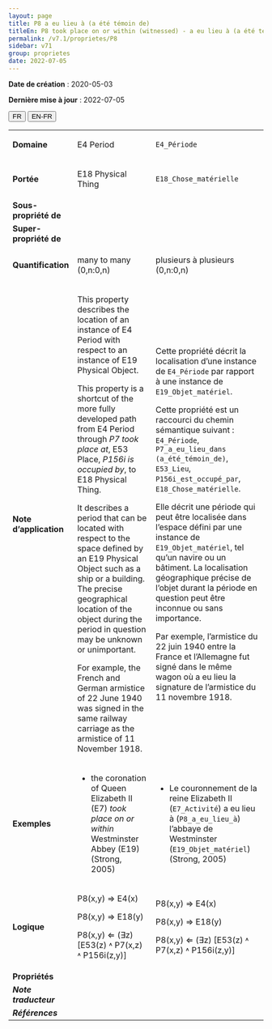 ```yaml
---
layout: page
title: P8 a eu lieu à (a été témoin de)
titleEn: P8 took place on or within (witnessed) - a eu lieu à (a été témoin de)
permalink: /v7.1/proprietes/P8
sidebar: v71
group: proprietes
date: 2022-07-05
---
```


**Date de création** : 2020-05-03

**Dernière mise à jour** : 2022-07-05

<div class="lang-buttons">
  <button id="fr" class="activate">FR</button>
  <button id="en-fr">EN-FR</button>
</div>

<table>
				<tbody>
				<tr>
					<td><strong>Domaine</strong></td>
					<td class="en"><p>E4 Period</p>
							</td>
						<td><p><code class="language-plaintext highlighter-rouge">E4_Période</code></p>
							</td>
						</tr>
					<tr>
					<td><strong>Portée</strong></td>
					<td class="en"><p>E18 Physical Thing</p>
							</td>
						<td><p><code class="language-plaintext highlighter-rouge">E18_Chose_matérielle</code></p>
							</td>
						</tr>
					<tr>
					<td><strong>Sous-propriété de</strong></td>
					<td class="en"><p></p>
							</td>
						<td><p></p>
							</td>
						</tr>
					<tr>
					<td><strong>Super-propriété de</strong></td>
					<td class="en"><p></p>
							</td>
						<td><p></p>
							</td>
						</tr>
					<tr>
					<td><strong>Quantification</strong></td>
					<td class="en"><p>many to many (0,n:0,n)</p>
							</td>
						<td><p>plusieurs à plusieurs (0,n:0,n)</p>
							</td>
						</tr>
					<tr>
					<td><strong>Note d’application</strong></td>
					<td class="en"><p>This property describes the location of an instance of E4 Period with respect to an instance of E19 Physical Object.</p>
							<p>This property is a shortcut of the more fully developed path from E4 Period through <em>P7 took place at</em>, E53 Place, <em>P156i is occupied by</em>, to E18 Physical Thing.</p>
							<p>It describes a period that can be located with respect to the space defined by an E19 Physical Object such as a ship or a building. The precise geographical location of the object during the period in question may be unknown or unimportant.</p>
							<p>For example, the French and German armistice of 22 June 1940 was signed in the same railway carriage as the armistice of 11 November 1918.</p>
							</td>
						<td><p>Cette propriété décrit la localisation d’une instance de <code class="language-plaintext highlighter-rouge">E4_Période</code> par rapport à une instance de <code class="language-plaintext highlighter-rouge">E19_Objet_matériel</code>.</p>
							<p></p>
							<p>Cette propriété est un raccourci du chemin sémantique suivant : <code class="language-plaintext highlighter-rouge">E4_Période</code>, <code class="language-plaintext highlighter-rouge">P7_a_eu_lieu_dans (a_été_témoin_de)</code>, <code class="language-plaintext highlighter-rouge">E53_Lieu</code>, <code class="language-plaintext highlighter-rouge">P156i_est_occupé_par</code>, <code class="language-plaintext highlighter-rouge">E18_Chose_matérielle</code>.</p>
							<p></p>
							<p>Elle décrit une période qui peut être localisée dans l’espace défini par une instance de <code class="language-plaintext highlighter-rouge">E19_Objet_matériel</code>, tel qu’un navire ou un bâtiment. La localisation géographique précise de l’objet durant la période en question peut être inconnue ou sans importance. </p>
							<p></p>
							<p>Par exemple, l’armistice du 22 juin 1940 entre la France et l’Allemagne fut signé dans le même wagon où a eu lieu la signature de l’armistice du 11 novembre 1918. </p>
							</td>
						</tr>
					<tr>
					<td><strong>Exemples</strong></td>
					<td class="en"><ul><li><p>the coronation of Queen Elizabeth II (E7) <em>took place on or within</em> Westminster Abbey (E19) (Strong, 2005)</p>
							</li>
									</ul></td>
						<td><ul><li><p>Le couronnement de la reine Elizabeth II (<code class="language-plaintext highlighter-rouge">E7_Activité</code>) a eu lieu à (<code class="language-plaintext highlighter-rouge">P8_a_eu_lieu_à</code>) l’abbaye de Westminster (<code class="language-plaintext highlighter-rouge">E19_Objet_matériel</code>) (Strong, 2005)</p>
							</li>
									</ul></td>
						</tr>
					<tr>
					<td><strong>Logique</strong></td>
					<td class="en"><p>P8(x,y) ⇒ E4(x)</p>
							<p>P8(x,y) ⇒ E18(y)</p>
							<p>P8(x,y) ⇐ (∃z) [E53(z) ˄ P7(x,z) ˄ P156i(z,y)]</p>
							</td>
						<td><p>P8(x,y) ⇒ E4(x)</p>
							<p>P8(x,y) ⇒ E18(y)</p>
							<p>P8(x,y) ⇐ (∃z) [E53(z) ˄ P7(x,z) ˄ P156i(z,y)]</p>
							</td>
						</tr>
					<tr>
					<td><strong>Propriétés</strong></td>
					<td class="en"><p></p>
							</td>
						<td><p></p>
							</td>
						</tr>
					<tr>
					<td><strong><em>Note traducteur</em></strong></td>
					<td colspan="2"><p></p>
							</td>
						</tr>
					<tr>
					<td><strong><em>Références</em></strong></td>
					<td colspan="2"><p><em></em></p>
							</td>
						</tr>
					</tbody>
				</table>
				